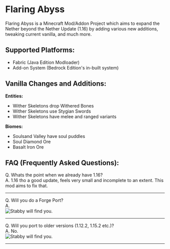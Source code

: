 # Flaring Abyss
Flaring Abyss is a Minecraft Mod/Addon Project which aims to expand the Nether beyond the Nether Update (1.16) by adding various new additions, tweaking current vanilla, and much more. 

## **Supported Platforms:**
- Fabric (Java Edition Modloader)
- Add-on System (Bedrock Edition's in-built system)

## **Vanilla Changes and Additions:**
**Entities:**
- Wither Skeletons drop Withered Bones
- Wither Skeletons use Stygian Swords
- Wither Skeletons have melee and ranged variants

 **Biomes:**
- Soulsand Valley have soul puddles
- Soul Diamond Ore
- Basalt Iron Ore

## **FAQ (Frequently Asked Questions):**
Q. Whats the point when we already have 1.16?\
A. 1.16 tho a good update, feels very small and incomplete to an extent. This mod aims to fix that.

------

Q. Will you do a Forge Port?\
A.\
![Stabby will find you.](https://media.discordapp.net/attachments/814459577516294165/823562516587872306/799276530152374282.png?width=96&height=96)

------

Q. Will you port to older versions (1.12.2, 1.15.2 etc.)?\
A. No.\
![Stabby will find you.](https://media.discordapp.net/attachments/814459577516294165/823562516587872306/799276530152374282.png?width=96&height=96)

------
